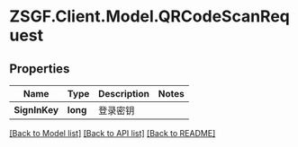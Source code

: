 # ZSGF.Client.Model.QRCodeScanRequest

## Properties

Name | Type | Description | Notes
------------ | ------------- | ------------- | -------------
**SignInKey** | **long** | 登录密钥 | 

[[Back to Model list]](../../README.md#documentation-for-models) [[Back to API list]](../../README.md#documentation-for-api-endpoints) [[Back to README]](../../README.md)

